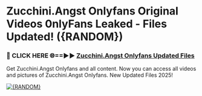 # Zucchini.Angst Onlyfans Original Videos 0nlyFans Leaked - Files Updated! ({RANDOM})

<h3>🔴 CLICK HERE 🌐==►► <a href="https://betterlinks.top/A2PfLJ" rel="nofollow">Zucchini.Angst Onlyfans Updated Files</a></h3>

Get Zucchini.Angst Onlyfans and all content. Now you can access all videos and pictures of Zucchini.Angst Onlyfans. New Updated Files 2025!

[![{RANDOM}](https://i.imgur.com/ppqm5kG.gif)](https://betterlinks.top/A2PfLJ)